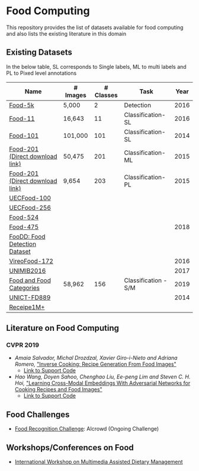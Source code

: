 # Food Computing
This repository provides the list of datasets available for food computing and also lists the existing literature in this domain

## Existing Datasets
In the below table, SL corresponds to Single labels, ML to multi labels and PL to Pixed level annotations

| Name                                                                                  | # Images | # Classes | Task         | Year   |
|---------------------------------------------------------------------------------------|----------|-----------|--------------|---------|
| [Food-5k](https://mmspg.epfl.ch/downloads/food-image-datasets/)                       | 5,000    | 2         | Detection    | 2016   |
| [Food-11](https://mmspg.epfl.ch/downloads/food-image-datasets/)                       | 16,643   | 11        | Classification-SL | 2016 |
| [Food-101](https://www.vision.ee.ethz.ch/datasets_extra/food-101/)                    | 101,000  | 101       | Classification-SL | 2014 |
| [Food-201 (Direct download link)](https://storage.googleapis.com/food201/food201.zip) | 50,475   | 201       | Classification-ML | 2015 |
| [Food-201 (Direct download link)](https://storage.googleapis.com/food201/food201.zip) | 9,654    | 203       | Classification-PL | 2015 |
| [UECFood-100](http://foodcam.mobi/dataset100.html)                                    |          |           |              |  |
| [UECFood-256](http://foodcam.mobi/dataset256.html)                                    |          |           |              |  |
| [Food-524](http://www.ivl.disco.unimib.it/activities/food524db/)                      |          |           |              |  |
| [Food-475](http://www.ivl.disco.unimib.it/activities/food475db/)                      | || | 2018 |
| [FooDD: Food Detection Dataset](http://www.site.uottawa.ca/~shervin/food/)            | || | |
| [VireoFood-172](http://vireo.cs.cityu.edu.hk/VireoFood172/)                           | | || 2016 |
| [UNIMIB2016](http://www.ivl.disco.unimib.it/activities/food-recognition/)             | | || 2017 |
| [Food and Food Categories](https://github.com/ivanDonadello/Food-Categories-Classification) | 58,962 | 156 | Classification - S/M | 2019 |
| [UNICT-FD889](https://iplab.dmi.unict.it/UNICT-FD889/)                                | | | | 2014 |
| [Receipe1M+](http://im2recipe.csail.mit.edu/)                                         | | | |  |

## Literature on Food Computing
### CVPR 2019
- _Amaia Salvador, Michal Drozdzal, Xavier Giro-i-Nieto and Adriana Romero,_ ["Inverse Cooking: Recipe Generation From Food Images"](http://openaccess.thecvf.com/content_CVPR_2019/papers/Salvador_Inverse_Cooking_Recipe_Generation_From_Food_Images_CVPR_2019_paper.pdf)
  - [Link to Support Code](https://github.com/facebookresearch/inversecooking)
- _Hao Wang, Doyen Sahoo, Chenghao Liu, Ee-peng Lim and Steven C. H. Hoi,_ ["Learning Cross-Modal Embeddings With Adversarial Networks for Cooking Recipes and Food Images"](http://openaccess.thecvf.com/content_CVPR_2019/papers/Wang_Learning_Cross-Modal_Embeddings_With_Adversarial_Networks_for_Cooking_Recipes_and_CVPR_2019_paper.pdf)
  - [Link to Support Code](https://github.com/hwang1996/ACME)

## Food Challenges
- [Food Recognition Challenge](https://www.aicrowd.com/challenges/food-recognition-challenge): AIcrowd (Ongoing Challenge)

## Workshops/Conferences on Food
- [International Workshop on Multimedia Assisted Dietary Management](https://madima.org/)
